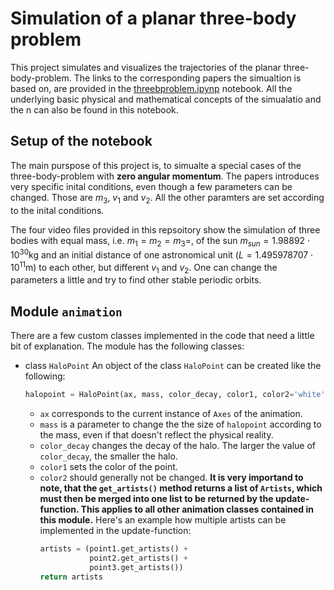 # Simulation of a planar three-body problem
This project simulates and visualizes the trajectories of the planar three-body-problem. The links to the corresponding papers the simualtion is based on, are provided in the [threebproblem.ipynp](https://github.com/dantona02/projects/blob/main/threebproblem.ipynb) notebook.
All the underlying basic physical and mathematical concepts of the simualatio and the n can also be found in this notebook.

## Setup of the notebook
The main purspose of this project is, to simualte a special cases of the three-body-problem with **zero angular momentum**. The papers introduces very specific inital conditions, even though a few parameters can be changed. Those are $m_3$, $v_1$ and $v_2$. All the other paramters are set according to the inital conditions.

The four video files provided in this repsoitory show the simulation of three bodies with equal mass, i.e. $m_1=m_2=m_3=$, of the sun $m_{sun}=1.98892\cdot10^{30}\text{kg}$ and an initial distance of one astronomical unit ($L=1.495978707\cdot10^{11}\text{m}$) to each other, but different $v_1$ and $v_2$.
One can change the parameters a little and try to find other stable periodic orbits.

## Module `animation`
There are a few custom classes implemented in the code that need a little bit of explanation. The module has the following classes:
- class `HaloPoint`
  An object of the class `HaloPoint` can be created like the following:
  ```python
  halopoint = HaloPoint(ax, mass, color_decay, color1, color2='white')
  ```
  - `ax` corresponds to the current instance of `Axes` of the animation.
  - `mass` is a parameter to change the the size of `halopoint` according to the mass, even if that doesn't reflect the physical reality.
  - `color_decay` changes the decay of the halo. The larger the value of `color_decay`, the smaller the halo.
  - `color1` sets the color of the point.
  - `color2` should generally not be changed.
  **It is very importand to note, that the `get_artists()` method returns a list of `Artists`, which must then be merged into one list to be returned by the update-function.
    This applies to all other animation classes contained in this module.**
    Here's an example how multiple artists can be implemented in the update-function:
    ```python
    artists = (point1.get_artists() +
               point2.get_artists() +
               point3.get_artists())
    return artists
    ```
